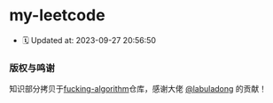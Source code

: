 # my-leetcode

- 🗓 Updated at: 2023-09-27 20:56:50


### 版权与鸣谢

知识部分拷贝于[fucking-algorithm](https://github.com/labuladong/fucking-algorithm.git)仓库，感谢大佬 [@labuladong](https://github.com/labuladong) 的贡献！